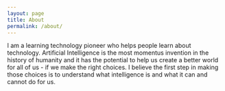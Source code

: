 ```yaml
---
layout: page
title: About
permalink: /about/
---
```


I am a learning technology pioneer who helps people learn about technology. Artificial Intelligence is the most momentus invention in the history of humanity and it has the potential to help us create a better world for all of us - if we make the right choices. I believe the first step in making those choices is to understand what intelligence is and what it can and cannot do for us.
